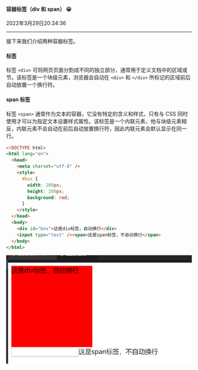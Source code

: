 #### 容器标签（div 和 span） 😀

2022年3月29日20:24:36

---

接下来我们介绍两种容器标签。

#### 标签

标签 `<div>` 可将网页页面分割成不同的独立部分，通常用于定义文档中的区域或节。该标签是一个块级元素，浏览器会自动在 `<div>` 和 `</div>` 所标记的区域前后自动放置一个换行符。

#### span 标签

标签 `<span>` 通常作为文本的容器，它没有特定的含义和样式，只有与 CSS 同时使用才可以为指定文本设置样式属性。该标签是一个内联元素，他与块级元素相反，内联元素不会自动在前后自动放置换行符，因此内联元素会默认显示在同一行。

```html
<!DOCTYPE html>
<html lang="en">
  <head>
    <meta charset="utf-8" />
    <style>
      #box {
        width: 200px;
        height: 200px;
        background: red;
      }
    </style>
  </head>
  <body>
    <div id="box">这是div标签，自动换行</div>
    <input type="text" /><span>这是span标签，不自动换行</span>
  </body>
</html>
```

![img](2.4_容器标签span和div.assets/a8643278f880c53abdee3e4d837064e0-0.png)

